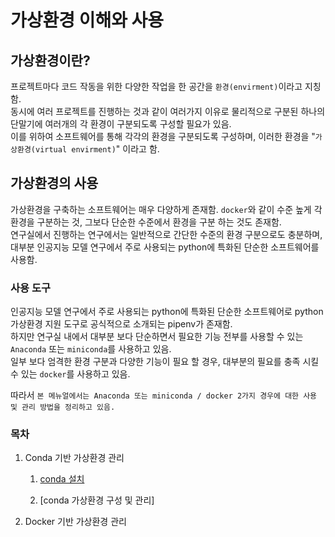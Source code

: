 # 가상환경 이해와 사용

## 가상환경이란?

프로젝트마다 코드 작동을 위한 다양한 작업을 한 공간을 `환경(envirment)`이라고 지칭함.  
동시에 여러 프로젝트를 진행하는 것과 같이 여러가지 이유로 물리적으로 구분된 하나의 단말기에 여러개의 각 환경이 구분되도록 구성할 필요가 있음.  
이를 위하여 소프트웨어를 통해 각각의 환경을 구분되도록 구성하며, 이러한 환경을 "`가상환경(virtual envirment)`" 이라고 함.  

## 가상환경의 사용

가상환경을 구축하는 소프트웨어는 매우 다양하게 존재함. `docker`와 같이 수준 높게 각 환경을 구분하는 것, 그보다 단순한 수준에서 환경을 구분 하는 것도 존재함.  
연구실에서 진행하는 연구에서는 일반적으로 간단한 수준의 환경 구분으로도 충분하며, 대부분 인공지능 모델 연구에서 주로 사용되는 python에 특화된 단순한 소프트웨어를 사용함.

### 사용 도구

인공지능 모델 연구에서 주로 사용되는 python에 특화된 단순한 소프트웨어로 python 가상환경 지원 도구로 공식적으로 소개되는 pipenv가 존재함.  
하지만 연구실 내에서 대부분 보다 단순하면서 필요한 기능 전부를 사용할 수 있는 `Anaconda` 또는 `miniconda`를 사용하고 있음.  
일부 보다 엄격한 환경 구분과 다양한 기능이 필요 할 경우, 대부분의 필요를 충족 시킬 수 있는 `docker`를 사용하고 있음.

따라서 `본 메뉴얼에서는 Anaconda 또는 miniconda / docker 2가지 경우에 대한 사용 및 관리 방법을 정리하고 있음.`

### 목차

1. Conda 기반 가상환경 관리  

    1) [conda 설치](./install/install%20and%20set%20path.md)

    2) [conda 가상환경 구성 및 관리]

2. Docker 기반 가상환경 관리

